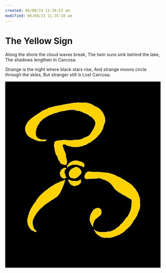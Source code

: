 ```yaml
---
created: 06/08/23 11:30:53 am
modified: 06/08/23 11:35:18 am
---
```


# The Yellow Sign

Along the shore the cloud waves break,
The twin suns sink behind the lake,
The shadows lengthen
In Carcosa.



Strange is the night where black stars rise,
And strange moons circle through the skies,
But stranger still is Lost Carcosa.

![](attachments/The_Yellow_Sign.webp)
